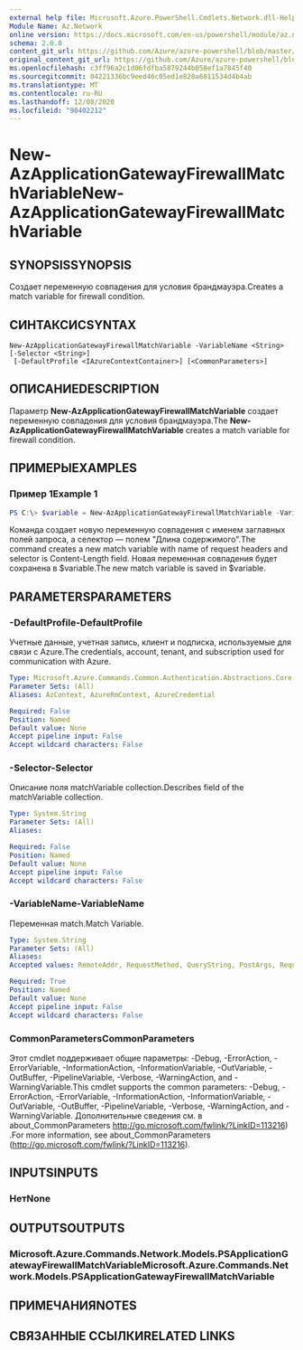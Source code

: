 ```yaml
---
external help file: Microsoft.Azure.PowerShell.Cmdlets.Network.dll-Help.xml
Module Name: Az.Network
online version: https://docs.microsoft.com/en-us/powershell/module/az.network/new-azapplicationgatewayfirewallmatchvariable
schema: 2.0.0
content_git_url: https://github.com/Azure/azure-powershell/blob/master/src/Network/Network/help/New-AzApplicationGatewayFirewallMatchVariable.md
original_content_git_url: https://github.com/Azure/azure-powershell/blob/master/src/Network/Network/help/New-AzApplicationGatewayFirewallMatchVariable.md
ms.openlocfilehash: c3ff96a2c1d06fdfba5879244b058ef1a7845f40
ms.sourcegitcommit: 04221336bc9eed46c05ed1e828a6811534d4b4ab
ms.translationtype: MT
ms.contentlocale: ru-RU
ms.lasthandoff: 12/08/2020
ms.locfileid: "98402212"
---
```

# <span data-ttu-id="a82af-101">New-AzApplicationGatewayFirewallMatchVariable</span><span class="sxs-lookup"><span data-stu-id="a82af-101">New-AzApplicationGatewayFirewallMatchVariable</span></span>

## <span data-ttu-id="a82af-102">SYNOPSIS</span><span class="sxs-lookup"><span data-stu-id="a82af-102">SYNOPSIS</span></span>
<span data-ttu-id="a82af-103">Создает переменную совпадения для условия брандмауэра.</span><span class="sxs-lookup"><span data-stu-id="a82af-103">Creates a match variable for firewall condition.</span></span>

## <span data-ttu-id="a82af-104">СИНТАКСИС</span><span class="sxs-lookup"><span data-stu-id="a82af-104">SYNTAX</span></span>

```
New-AzApplicationGatewayFirewallMatchVariable -VariableName <String> [-Selector <String>]
 [-DefaultProfile <IAzureContextContainer>] [<CommonParameters>]
```

## <span data-ttu-id="a82af-105">ОПИСАНИЕ</span><span class="sxs-lookup"><span data-stu-id="a82af-105">DESCRIPTION</span></span>
<span data-ttu-id="a82af-106">Параметр **New-AzApplicationGatewayFirewallMatchVariable** создает переменную совпадения для условия брандмауэра.</span><span class="sxs-lookup"><span data-stu-id="a82af-106">The **New-AzApplicationGatewayFirewallMatchVariable** creates a match variable for firewall condition.</span></span>

## <span data-ttu-id="a82af-107">ПРИМЕРЫ</span><span class="sxs-lookup"><span data-stu-id="a82af-107">EXAMPLES</span></span>

### <span data-ttu-id="a82af-108">Пример 1</span><span class="sxs-lookup"><span data-stu-id="a82af-108">Example 1</span></span>
```powershell
PS C:\> $variable = New-AzApplicationGatewayFirewallMatchVariable -VariableName RequestHeaders -Selector Content-Length
```

<span data-ttu-id="a82af-109">Команда создает новую переменную совпадения с именем заглавных полей запроса, а селектор — полем "Длина содержимого".</span><span class="sxs-lookup"><span data-stu-id="a82af-109">The command creates a new match variable with name of request headers and selector is Content-Length field.</span></span> <span data-ttu-id="a82af-110">Новая переменная совпадения будет сохранена в $variable.</span><span class="sxs-lookup"><span data-stu-id="a82af-110">The new match variable is saved in $variable.</span></span>

## <span data-ttu-id="a82af-111">PARAMETERS</span><span class="sxs-lookup"><span data-stu-id="a82af-111">PARAMETERS</span></span>

### <span data-ttu-id="a82af-112">-DefaultProfile</span><span class="sxs-lookup"><span data-stu-id="a82af-112">-DefaultProfile</span></span>
<span data-ttu-id="a82af-113">Учетные данные, учетная запись, клиент и подписка, используемые для связи с Azure.</span><span class="sxs-lookup"><span data-stu-id="a82af-113">The credentials, account, tenant, and subscription used for communication with Azure.</span></span>

```yaml
Type: Microsoft.Azure.Commands.Common.Authentication.Abstractions.Core.IAzureContextContainer
Parameter Sets: (All)
Aliases: AzContext, AzureRmContext, AzureCredential

Required: False
Position: Named
Default value: None
Accept pipeline input: False
Accept wildcard characters: False
```

### <span data-ttu-id="a82af-114">-Selector</span><span class="sxs-lookup"><span data-stu-id="a82af-114">-Selector</span></span>
<span data-ttu-id="a82af-115">Описание поля matchVariable collection.</span><span class="sxs-lookup"><span data-stu-id="a82af-115">Describes field of the matchVariable collection.</span></span>

```yaml
Type: System.String
Parameter Sets: (All)
Aliases:

Required: False
Position: Named
Default value: None
Accept pipeline input: False
Accept wildcard characters: False
```

### <span data-ttu-id="a82af-116">-VariableName</span><span class="sxs-lookup"><span data-stu-id="a82af-116">-VariableName</span></span>
<span data-ttu-id="a82af-117">Переменная match.</span><span class="sxs-lookup"><span data-stu-id="a82af-117">Match Variable.</span></span>

```yaml
Type: System.String
Parameter Sets: (All)
Aliases:
Accepted values: RemoteAddr, RequestMethod, QueryString, PostArgs, RequestUri, RequestHeaders, RequestBody, RequestCookies

Required: True
Position: Named
Default value: None
Accept pipeline input: False
Accept wildcard characters: False
```

### <span data-ttu-id="a82af-118">CommonParameters</span><span class="sxs-lookup"><span data-stu-id="a82af-118">CommonParameters</span></span>
<span data-ttu-id="a82af-119">Этот cmdlet поддерживает общие параметры: -Debug, -ErrorAction, -ErrorVariable, -InformationAction, -InformationVariable, -OutVariable, -OutBuffer, -PipelineVariable, -Verbose, -WarningAction, and -WarningVariable.</span><span class="sxs-lookup"><span data-stu-id="a82af-119">This cmdlet supports the common parameters: -Debug, -ErrorAction, -ErrorVariable, -InformationAction, -InformationVariable, -OutVariable, -OutBuffer, -PipelineVariable, -Verbose, -WarningAction, and -WarningVariable.</span></span> <span data-ttu-id="a82af-120">Дополнительные сведения см. в about_CommonParameters http://go.microsoft.com/fwlink/?LinkID=113216) .</span><span class="sxs-lookup"><span data-stu-id="a82af-120">For more information, see about_CommonParameters (http://go.microsoft.com/fwlink/?LinkID=113216).</span></span>

## <span data-ttu-id="a82af-121">INPUTS</span><span class="sxs-lookup"><span data-stu-id="a82af-121">INPUTS</span></span>

### <span data-ttu-id="a82af-122">Нет</span><span class="sxs-lookup"><span data-stu-id="a82af-122">None</span></span>

## <span data-ttu-id="a82af-123">OUTPUTS</span><span class="sxs-lookup"><span data-stu-id="a82af-123">OUTPUTS</span></span>

### <span data-ttu-id="a82af-124">Microsoft.Azure.Commands.Network.Models.PSApplicationGatewayFirewallMatchVariable</span><span class="sxs-lookup"><span data-stu-id="a82af-124">Microsoft.Azure.Commands.Network.Models.PSApplicationGatewayFirewallMatchVariable</span></span>

## <span data-ttu-id="a82af-125">ПРИМЕЧАНИЯ</span><span class="sxs-lookup"><span data-stu-id="a82af-125">NOTES</span></span>

## <span data-ttu-id="a82af-126">СВЯЗАННЫЕ ССЫЛКИ</span><span class="sxs-lookup"><span data-stu-id="a82af-126">RELATED LINKS</span></span>
